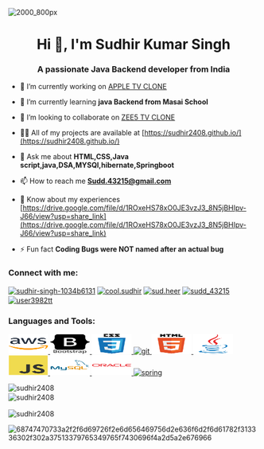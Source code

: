 

![2000_800px](https://t4.ftcdn.net/jpg/02/78/37/47/360_F_278374738_ypRn0utOVnebuhmpSrDiwkzFsdqEm0aa.jpg)



<h1 align="center">Hi 👋, I'm Sudhir Kumar Singh</h1>
<h3 align="center">A passionate Java Backend developer from India</h3>


- 🔭 I’m currently working on [APPLE TV CLONE](/somya143/chemical-rake-3857)

- 🌱 I’m currently learning **java Backend from Masai School**

- 👯 I’m looking to collaborate on [ZEE5 TV CLONE](https://github.com/somya143/chemical-rake-3857)

- 👨‍💻 All of my projects are available at [https://sudhir2408.github.io/](https://sudhir2408.github.io/)

- 💬 Ask me about **HTML,CSS,Java script,java,DSA,MYSQl,hibernate,Springboot**

- 📫 How to reach me **Sudd.43215@gmail.com**

- 📄 Know about my experiences [https://drive.google.com/file/d/1ROxeHS78xO0JE3vzJ3_8N5jBHIpv-J66/view?usp=share_link](https://drive.google.com/file/d/1ROxeHS78xO0JE3vzJ3_8N5jBHIpv-J66/view?usp=share_link)
- ⚡ Fun fact **Coding Bugs were NOT named after an actual bug**

<h3 align="left">Connect with me:</h3>
<p align="left">
<a href="https://linkedin.com/in/sudhir-singh-1034b6131/" target="_blank"><img align="center" src="https://raw.githubusercontent.com/rahuldkjain/github-profile-readme-generator/master/src/images/icons/Social/linked-in-alt.svg" alt="sudhir-singh-1034b6131" height="30" width="80" /></a>
<a href="https://fb.com/Sudhirsinghcoolest" target="_blank"><img align="center" src="https://raw.githubusercontent.com/rahuldkjain/github-profile-readme-generator/master/src/images/icons/Social/facebook.svg" alt="cool.sudhir" height="30" width="80" /></a>
<a href="https://instagram.com/sud.heer24/" target="_blank"><img align="center" src="https://raw.githubusercontent.com/rahuldkjain/github-profile-readme-generator/master/src/images/icons/Social/instagram.svg" alt="sud.heer" height="30" width="80" /></a>
<a href="https://www.hackerrank.com/@sudd.43215" target="_blank"><img align="center" src="https://raw.githubusercontent.com/rahuldkjain/github-profile-readme-generator/master/src/images/icons/Social/hackerrank.svg" alt="sudd_43215" height="30" width="80" /></a>
<a href="https://www.leetcode.com/user3982tt" target="_blank"><img align="center" src="https://raw.githubusercontent.com/rahuldkjain/github-profile-readme-generator/master/src/images/icons/Social/leet-code.svg" alt="user3982tt" height="30" width="80" /></a>
</p>

<h3 align="left">Languages and Tools:</h3>
<p align="left"> <a href="https://aws.amazon.com" target="_blank" rel="noreferrer"> <img src="https://raw.githubusercontent.com/devicons/devicon/master/icons/amazonwebservices/amazonwebservices-original-wordmark.svg" alt="aws" width="80" height="40"/> </a> <a href="https://getbootstrap.com" target="_blank" rel="noreferrer"> <img src="https://raw.githubusercontent.com/devicons/devicon/master/icons/bootstrap/bootstrap-plain-wordmark.svg" alt="bootstrap" width="80" height="40"/> </a> <a href="https://www.w3schools.com/css/" target="_blank" rel="noreferrer"> <img src="https://raw.githubusercontent.com/devicons/devicon/master/icons/css3/css3-original-wordmark.svg" alt="css3" width="80" height="40"/> </a> <a href="https://git-scm.com/" target="_blank" rel="noreferrer"> <img src="https://www.vectorlogo.zone/logos/git-scm/git-scm-icon.svg" alt="git" width="80" height="40"/> </a> <a href="https://www.w3.org/html/" target="_blank" rel="noreferrer"> <img src="https://raw.githubusercontent.com/devicons/devicon/master/icons/html5/html5-original-wordmark.svg" alt="html5" width="80" height="40"/> </a> <a href="https://www.java.com" target="_blank" rel="noreferrer"> <img src="https://raw.githubusercontent.com/devicons/devicon/master/icons/java/java-original.svg" alt="java" width="80" height="40"/> </a> <a href="https://developer.mozilla.org/en-US/docs/Web/JavaScript" target="_blank" rel="noreferrer"> <img src="https://raw.githubusercontent.com/devicons/devicon/master/icons/javascript/javascript-original.svg" alt="javascript" width="80" height="40"/> </a> <a href="https://www.mysql.com/" target="_blank" rel="noreferrer"> <img src="https://raw.githubusercontent.com/devicons/devicon/master/icons/mysql/mysql-original-wordmark.svg" alt="mysql" width="80" height="40"/> </a> <a href="https://www.oracle.com/" target="_blank" rel="noreferrer"> <img src="https://raw.githubusercontent.com/devicons/devicon/master/icons/oracle/oracle-original.svg" alt="oracle" width="80" height="40"/> </a> <a href="https://spring.io/" target="_blank" rel="noreferrer"> <img src="https://www.vectorlogo.zone/logos/springio/springio-icon.svg" alt="spring" width="30" height="30"/> </a> </p>

<p><img &emsp; &emsp; &emsp; align="left" src="https://github-readme-stats.vercel.app/api/top-langs?username=sudhir2408&show_icons=true&locale=en&layout=compact" alt="sudhir2408" width="500" margin="200" /></p>

<p><img align="center" src="https://github-readme-stats.vercel.app/api?username=sudhir2408&show_icons=true&locale=en" alt="sudhir2408"  /></p>

<p><img align="center" src="https://github-readme-streak-stats.herokuapp.com/?user=sudhir2408&" alt="sudhir2408" /></p>


![68747470733a2f2f6d69726f2e6d656469756d2e636f6d2f6d61782f313336302f302a37513379765349765f7430696f4a2d5a2e676966](https://user-images.githubusercontent.com/105916005/196262705-944cdbb8-cd54-48d9-a437-7c10fa668836.gif)







                          
